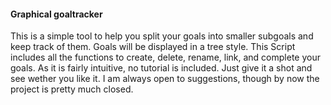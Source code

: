 
#### Graphical goaltracker

  This is a simple tool to help you split your goals into smaller subgoals and
  keep track of them. Goals will be displayed in a tree style. This Script
  includes all the functions to create, delete, rename, link, and complete your
  goals. As it is fairly intuitive, no tutorial is included. Just give it a shot
  and see wether you like it. I am always open to suggestions, though by now
  the project is pretty much closed.
